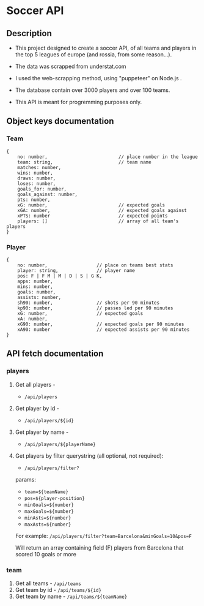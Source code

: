 # Soccer API


## Description

* This project designed to create a soccer API, of all teams and players in the top 5 leagues of europe (and rossia, from some reason...).

* The data was scrapped from understat.com

* I used the web-scrapping method, using "puppeteer" on Node.js .

* The database contain over 3000 players and over 100 teams.

* This API is meant for progremming purposes only.


## Object keys documentation

### Team
```
{
    no: number,                          // place number in the league 
    team: string,                        // team name
    matches: number,
    wins: number,
    draws: number,
    loses: number,
    goals_for: number,
    goals_against: number,
    pts: number,
    xG: number,                          // expected goals
    xGA: number,                         // expected goals against
    xPTS: number                         // expected points
    players: []                          // array of all team's players
}
```

### Player
```
{
    no: number,                  // place on teams best stats
    player: string,              // player name
    pos: F | F M | M | D | S | G K,
    apps: number,
    mins: number,
    goals: number,
    assists: number,
    sh90: number,                // shots per 90 minutes
    kp90: number,                // passes led per 90 minutes
    xG: number,                  // expected goals
    xA: number,                  
    xG90: number,                // expected goals per 90 minutes
    xA90: number                 // expected assists per 90 minutes
}
```

## API fetch documentation 
### players

1. Get all players - 
    * `/api/players`
2. Get player by id - 
    * `/api/players/${id}`
3. Get player by name - 
    * `/api/players/${playerName}`
4. Get players by filter querystring (all optional, not required): 
    * `/api/players/filter?`
    
    params:
    * `team=${teamName}`
    * `pos=${player-position}`
    * `minGoals=${number}`
    * `maxGoals=${number}`
    * `minAsts=${number}`
    * `maxAsts=${number}`
    
    For example: `/api/players/filter?team=Barcelona&minGoals=10&pos=F`

    Will return an array containing field (F) players from Barcelona that scored 10 goals or more


### team
1. Get all teams - `/api/teams`
2. Get team by id - `/api/teams/${id}`
3. Get team by name - `/api/teams/${teamName}`